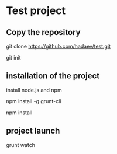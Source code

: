  Test project
=========================
Copy the repository
-------------------------
git clone https://github.com/hadaev/test.git

git init

installation of the project
---------------------
install node.js and npm

npm install -g grunt-cli

npm install

project launch
--------------------
grunt watch


